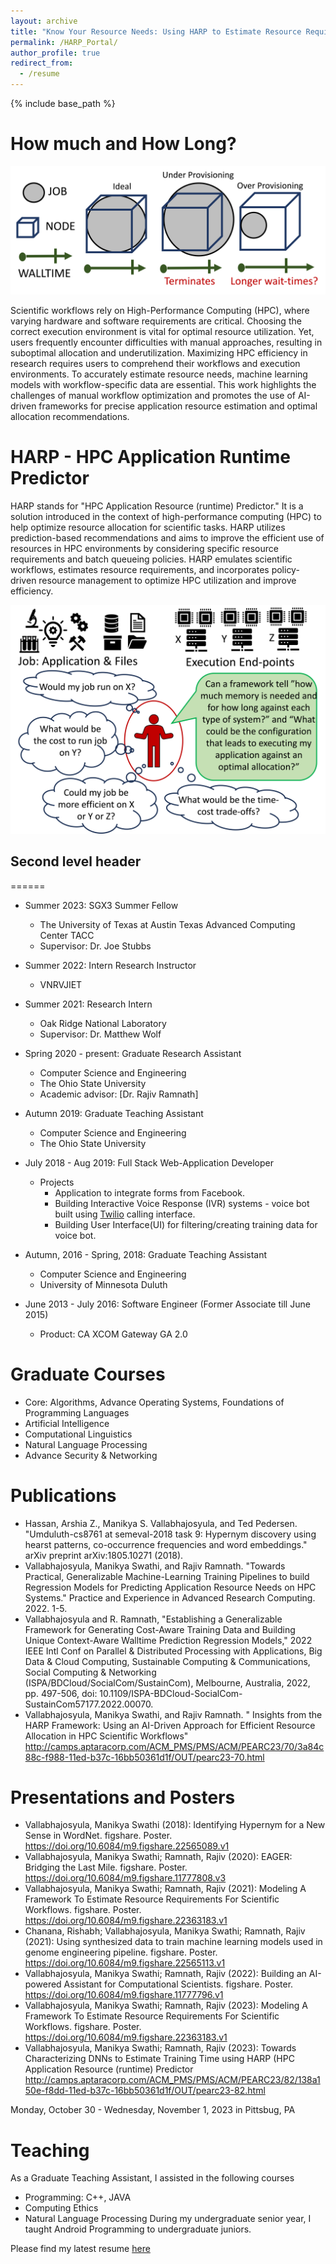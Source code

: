 ```yaml
---
layout: archive
title: "Know Your Resource Needs: Using HARP to Estimate Resource Requirements for Running an Application"
permalink: /HARP_Portal/
author_profile: true
redirect_from:
  - /resume
---
```


{% include base_path %}

How much and How Long?
======
![Why HARP?](/images/HowWellYouKnowYourJob.png)

Scientific workflows rely on High-Performance Computing (HPC), where varying hardware and software requirements are critical. Choosing the correct execution environment is vital for optimal resource utilization. Yet, users frequently encounter difficulties with manual approaches, resulting in suboptimal allocation and underutilization. Maximizing HPC efficiency in research requires users to comprehend their workflows and execution environments. To accurately estimate resource needs, machine learning models with workflow-specific data are essential. This work highlights the challenges of manual workflow optimization and promotes the use of AI-driven frameworks for precise application resource estimation and optimal allocation recommendations.


HARP - HPC Application Runtime Predictor
======
HARP stands for "HPC Application Resource (runtime) Predictor." It is a solution introduced in the context of high-performance computing (HPC) to help optimize resource allocation for scientific tasks. HARP utilizes prediction-based recommendations and aims to improve the efficient use of resources in HPC environments by considering specific resource requirements and batch queueing policies. HARP emulates scientific workflows, estimates resource requirements, and incorporates policy-driven resource management to optimize HPC utilization and improve efficiency.

![Why HARP?](/images/WhyHARP.png)

## Second level header
======
* Summer 2023: SGX3 Summer Fellow
  * The University of Texas at Austin ​Texas Advanced Computing Center TACC
  * Supervisor: Dr. Joe Stubbs
    
* Summer 2022: Intern Research Instructor
  * VNRVJIET
    
* Summer 2021: Research Intern
  * Oak Ridge National Laboratory
  * Supervisor: Dr. Matthew Wolf

* Spring 2020 - present: Graduate Research Assistant
  * Computer Science and Engineering
  * The Ohio State University
  * Academic advisor: [Dr. Rajiv Ramnath]

* Autumn 2019: Graduate Teaching Assistant
  * Computer Science and Engineering
  * The Ohio State University

* July 2018 - Aug 2019: Full Stack Web-Application Developer
  * Projects
    * Application to integrate forms from Facebook.
    * Building Interactive Voice Response (IVR) systems - voice bot built using [Twilio](https://www.twilio.com/) calling interface. 
    * Building User Interface(UI) for filtering/creating training data for voice bot.

* Autumn, 2016 - Spring, 2018: Graduate Teaching Assistant
  * Computer Science and Engineering
  * University of Minnesota Duluth

* June 2013 - July 2016: Software Engineer (Former Associate till June 2015)
  * Product: CA XCOM Gateway GA 2.0

Graduate Courses
======
* Core: Algorithms, Advance Operating Systems, Foundations of Programming Languages
* Artificial Intelligence
* Computational Linguistics 
* Natural Language Processing
* Advance Security & Networking


Publications
======
* Hassan, Arshia Z., Manikya S. Vallabhajosyula, and Ted Pedersen. "Umduluth-cs8761 at semeval-2018 task 9: Hypernym discovery using hearst patterns, co-occurrence frequencies and word embeddings." arXiv preprint arXiv:1805.10271 (2018).
* Vallabhajosyula, Manikya Swathi, and Rajiv Ramnath. "Towards Practical, Generalizable Machine-Learning Training Pipelines to build Regression Models for Predicting Application Resource Needs on HPC Systems." Practice and Experience in Advanced Research Computing. 2022. 1-5.
* Vallabhajosyula and R. Ramnath, "Establishing a Generalizable Framework for Generating Cost-Aware Training Data and Building Unique Context-Aware Walltime Prediction Regression Models," 2022 IEEE Intl Conf on Parallel & Distributed Processing with Applications, Big Data & Cloud Computing, Sustainable Computing & Communications, Social Computing & Networking (ISPA/BDCloud/SocialCom/SustainCom), Melbourne, Australia, 2022, pp. 497-506, doi: 10.1109/ISPA-BDCloud-SocialCom-SustainCom57177.2022.00070.
* Vallabhajosyula, Manikya Swathi, and Rajiv Ramnath. " Insights from the HARP Framework: Using an AI-Driven Approach for Efficient Resource Allocation in HPC Scientific Workflows" http://camps.aptaracorp.com/ACM_PMS/PMS/ACM/PEARC23/70/3a84c88c-f988-11ed-b37c-16bb50361d1f/OUT/pearc23-70.html

  
Presentations and Posters
=====
* Vallabhajosyula, Manikya Swathi (2018): Identifying Hypernym for a New Sense in WordNet. figshare. Poster. https://doi.org/10.6084/m9.figshare.22565089.v1
* Vallabhajosyula, Manikya Swathi; Ramnath, Rajiv (2020): EAGER: Bridging the Last Mile. figshare. Poster. https://doi.org/10.6084/m9.figshare.11777808.v3
* Vallabhajosyula, Manikya Swathi; Ramnath, Rajiv (2021): Modeling A Framework To Estimate Resource Requirements For Scientific Workflows. figshare. Poster. https://doi.org/10.6084/m9.figshare.22363183.v1
* Chanana, Rishabh; Vallabhajosyula, Manikya Swathi; Ramnath, Rajiv (2021): Using synthesized data to train machine learning models used in genome engineering pipeline. figshare. Poster. https://doi.org/10.6084/m9.figshare.22565113.v1
* Vallabhajosyula, Manikya Swathi; Ramnath, Rajiv (2022): Building an AI-powered Assistant for Computational Scientists. figshare. Poster. https://doi.org/10.6084/m9.figshare.11777796.v1
* Vallabhajosyula, Manikya Swathi; Ramnath, Rajiv (2023): Modeling A Framework To Estimate Resource Requirements For Scientific Workflows. figshare. Poster. https://doi.org/10.6084/m9.figshare.22363183.v1
* Vallabhajosyula, Manikya Swathi; Ramnath, Rajiv (2023): Towards Characterizing DNNs to Estimate Training Time using HARP (HPC Application Resource (runtime) Predictor http://camps.aptaracorp.com/ACM_PMS/PMS/ACM/PEARC23/82/138a150e-f8dd-11ed-b37c-16bb50361d1f/OUT/pearc23-82.html




Monday, October 30 - Wednesday, November 1, 2023 in Pittsbug, PA

  
Teaching
======
As a Graduate Teaching Assistant, I assisted in the following courses
* Programming: C++, JAVA
* Computing Ethics
* Natural Language Processing
During my undergraduate senior year, I taught Android Programming to undergraduate juniors. 


Please find my latest resume [here](http://manikyaswathi.github.io/files/ManikyaSwathi_Vallabhajosyula_cv.pdf)
